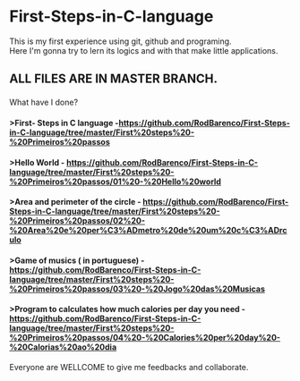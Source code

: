 # First-Steps-in-C-language
This is my first experience using git, github and programing.<br>
Here I'm gonna try to lern its logics and with that make little applications.
## <p><b>ALL FILES ARE IN MASTER BRANCH.</b></p>
What have I done?<br>
#### >First- Steps in C language -https://github.com/RodBarenco/First-Steps-in-C-language/tree/master/First%20steps%20-%20Primeiros%20passos<br>
#### >Hello World - https://github.com/RodBarenco/First-Steps-in-C-language/tree/master/First%20steps%20-%20Primeiros%20passos/01%20-%20Hello%20world<br>
#### >Area and perimeter of the circle - https://github.com/RodBarenco/First-Steps-in-C-language/tree/master/First%20steps%20-%20Primeiros%20passos/02%20-%20Area%20e%20per%C3%ADmetro%20de%20um%20c%C3%ADrculo<br>
#### >Game of musics ( in portuguese) - https://github.com/RodBarenco/First-Steps-in-C-language/tree/master/First%20steps%20-%20Primeiros%20passos/03%20-%20Jogo%20das%20Musicas<br>
#### >Program to calculates how much calories per day you need - https://github.com/RodBarenco/First-Steps-in-C-language/tree/master/First%20steps%20-%20Primeiros%20passos/04%20-%20Calories%20per%20day%20-%20Calorias%20ao%20dia <br>
<p>Everyone are WELLCOME to give me feedbacks and collaborate.</P>
